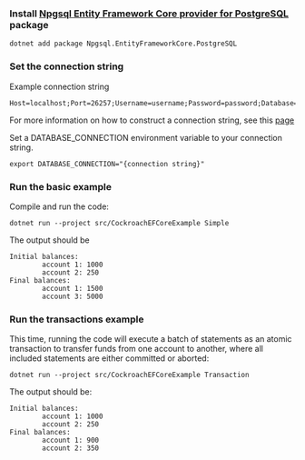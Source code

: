 ### Install [Npgsql Entity Framework Core provider for PostgreSQL](https://github.com/npgsql/efcore.pg) package

```
dotnet add package Npgsql.EntityFrameworkCore.PostgreSQL
```

### Set the connection string

Example connection string

```
Host=localhost;Port=26257;Username=username;Password=password;Database=CockroachEFCoreExample
```

For more information on how to construct a connection string, see this [page](https://www.npgsql.org/doc/connection-string-parameters.html)

Set a DATABASE_CONNECTION environment variable to your connection string.

```
export DATABASE_CONNECTION="{connection string}"
```

### Run the basic example

Compile and run the code:

```
dotnet run --project src/CockroachEFCoreExample Simple
```

The output should be

```
Initial balances:
        account 1: 1000
        account 2: 250
Final balances:
        account 1: 1500
        account 3: 5000

```

### Run the transactions example

This time, running the code will execute a batch of statements as an atomic transaction to transfer funds from one account to another, where all included statements are either committed or aborted:

```
dotnet run --project src/CockroachEFCoreExample Transaction
```

The output should be:

```
Initial balances:
        account 1: 1000
        account 2: 250
Final balances:
        account 1: 900
        account 2: 350

```